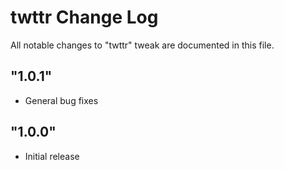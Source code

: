 # twttr Change Log

All notable changes to "twttr" tweak are documented in this file.

## "1.0.1"

- General bug fixes

## "1.0.0"

- Initial release
